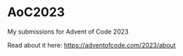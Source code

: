 # AoC2023
My submissions for
Advent of Code 2023

Read about it here: https://adventofcode.com/2023/about



